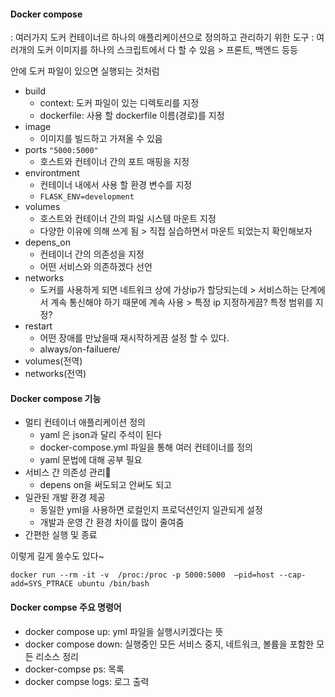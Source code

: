 #### Docker compose
: 여러가지 도커 컨테이너르 하나의 애플리케이션으로 정의하고 관리하기 위한 도구
: 여러개의 도커 이미지를 하나의 스크립트에서 다 할 수 있음 > 프론트, 백엔드 등등

안에 도커 파일이 있으면 실행되는 것처럼 
- build
	- context: 도커 파일이 있는 디렉토리를 지정 
	- dockerfile: 사용 할 dockerfile 이름(경로)를 지정
- image
	- 이미지를 빌드하고 가져올 수 있음
- ports `"5000:5000"`
	- 호스트와 컨테이너 간의 포트 매핑을 지정
- environtment
	- 컨테이너 내에서 사용 할  환경 변수를 지정
	- `FLASK_ENV=development`
- volumes
	- 호스트와 컨테이너 간의 파일 시스템 마운트 지정
	- 다양한 이유에 의해 쓰게 됨 > 직접 실습하면서 마운트 되었는지 확인해보자
- depens_on
	- 컨테이너 간의 의존성을 지정
	- 어떤 서비스와 의존하겠다 선언
- networks
	- 도커를 사용하게 되면 네트워크 상에 가상ip가 할당되는데 > 서비스하는 단계에서 계속 통신해야 하기 때문에 계속 사용 > 특정 ip 지정하게끔? 특정 범위를 지정?
- restart
	- 어떤 장애를 만났을때 재시작하게끔 설정 할 수 있다. 
	- always/on-failuere/
- volumes(전역)
- networks(전역)

#### Docker compose 기능
- 멀티 컨테이너 애플리케이션 정의
	- yaml 은 json과 달리 주석이 된다
	- docker-compose.yml 파일을 통해 여러 컨테이너를 정의
	- yaml 문법에 대해 공부 필요
- 서비스 간 의존성 관리
	- depens on을 써도되고 안써도 되고
- 일관된 개발 환경 제공
	- 동일한 yml을 사용하면 로컬인지 프로덕션인지 일관되게 설정
	- 개발과 운영 간 환경 차이를 많이 줄여줌
- 간편한 실행 및 종료


이렇게 길게 쓸수도 있다~
```
docker run --rm -it -v  /proc:/proc -p 5000:5000  —pid=host --cap-add=SYS_PTRACE ubuntu /bin/bash
```

#### Docker compse 주요 명령어
- docker compose up: yml 파일을 실행시키겠다는 뜻
- docker compose down: 실행중인 모든 서비스 중지, 네트워크, 볼륨을 포함한 모든 리소스 정리
- docker-compse ps: 목록
- docker compse logs: 로그 출력

